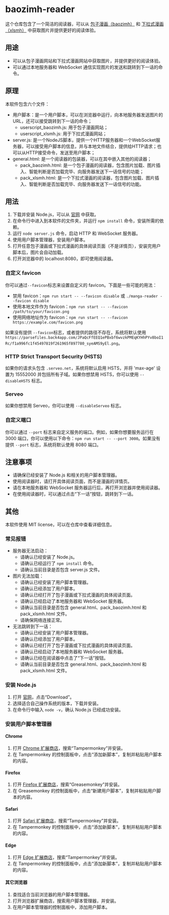 # baozimh-reader

这个仓库包含了一个简洁的阅读器，可以从 [包子漫画（baozimh）](https://www.baozimh.com) 和 [下拉式漫画（xlsmh）](https://www.xlsmh.com) 中获取图片并提供更好的阅读体验。

## 用途

- 可以从包子漫画网站和下拉式漫画网站中获取图片，并提供更好的阅读体验。
- 可以通过本地服务器和 WebSocket 通信实现图片的发送和跳转到下一话的命令。

## 原理

本软件包含六个文件：

- 用户脚本：是一个用户脚本，可以在浏览器中运行，向本地服务器发送图片的URL，还可以接受跳转到下一话的命令；
  - userscript_baozimh.js: 用于包子漫画网站；
  - userscript_xlsmh.js: 用于下拉式漫画网站；
- server.js: 是一个NodeJS脚本，提供一个HTTP服务器和一个WebSocket服务器，可以接受用户脚本的信息，并与本地文件结合，提供给HTTP请求；也可以从HTTP接受命令，发送至用户脚本；
- general.html: 是一个阅读器的包装器，可以在其中嵌入其他的阅读器；
  - pack_baozimh.html: 是一个包子漫画的阅读器，包含图片加载、图片插入、智能判断是否加载完毕、向服务器发送下一话信号的功能；
  - pack_xlsmh.html: 是一个下拉式漫画的阅读器，包含图片加载、图片插入、智能判断是否加载完毕、向服务器发送下一话信号的功能。

## 用法

1. 下载并安装 Node.js，可以从 [官网](https://nodejs.org) 中获取。
2. 在命令行中进入到本软件的文件夹，并运行 `npm install` 命令，安装所需的依赖。
3. 运行 `node server.js` 命令，启动 HTTP 和 WebSocket 服务器。
4. 使用用户脚本管理器，安装用户脚本。
5. 打开任意包子漫画或下拉式漫画的具体阅读页面（不是详情页），安装完用户脚本后，图片会自动加载。
6. 打开浏览器中的 localhost:8080，即可使用阅读器。

### 自定义 favicon

你可以通过`--favicon`标志来设置自定义的 favicon。下面是一些可能的用法：

- 禁用 favicon：`npm run start -- --favicon disable` 或 `./manga-reader --favicon disable`
- 使用本地文件作为 favicon：`npm run start -- --favicon /path/to/your/favicon.png`
- 使用网络地址作为 favicon：`npm run start -- --favicon https://example.com/favicon.png`

如果没有提供 `--favicon`标志，或者提供的路径不存在，系统将默认使用 `https://parsefiles.back4app.com/JPaQcFfEEQ1ePBxbf6wvzkPMEqKYHhPYv8boI1Rc/f1a996fc1f45497819f261965f897780_syeAMS9yEl.png`。

### HTTP Strict Transport Security (HSTS)

如果你的请求头包含 `.serveo.net`，系统将默认启用 HSTS，并将 'max-age' 设置为 15552000 并包括所有子域。如果你想禁用 HSTS，你可以使用 `--disableHSTS` 标志。

### Serveo

如果你想禁用 Serveo，你可以使用 `--disableServeo` 标志。

### 自定义端口

你可以通过 `--port` 标志来自定义服务的端口。例如，如果你想要服务运行在 3000 端口，你可以使用以下命令：`npm run start -- --port 3000`。如果没有提供 `--port` 标志，系统将默认使用 8080 端口。

## 注意事项

- 请确保已经安装了 Node.js 和相关的用户脚本管理器。
- 使用阅读器时，请打开具体阅读页面，而不是漫画的详情页。
- 请在本地服务器和 WebSocket 服务器运行后，再打开浏览器并使用阅读器。
- 在使用阅读器时，可以通过点击“下一话”按钮，跳转到下一话。

## 其他

本软件使用 MIT license，可以在仓库中查看详细信息。

### 常见报错

- 服务器无法启动：
    - 请确认已经安装了 Node.js。
    - 请确认已经运行了 `npm install` 命令。
    - 请确认当前目录是否包含 server.js 文件。
- 图片无法加载：
    - 请确认已经安装了用户脚本管理器。
    - 请确认已经添加了用户脚本。
    - 请确认已经打开了包子漫画或下拉式漫画的具体阅读页面。
    - 请确认已经启动了本地服务器和 WebSocket 服务器。
    - 请确认当前目录是否包含 general.html、pack_baozimh.html 和 pack_xlsmh.html 文件。
    - 请确保网络连接正常。
- 无法跳转到下一话：
    - 请确认已经安装了用户脚本管理器。
    - 请确认已经添加了用户脚本。
    - 请确认已经打开了包子漫画或下拉式漫画的具体阅读页面。
    - 请确认已经启动了本地服务器和 WebSocket 服务器。
    - 请确认已经在阅读器中点击了“下一话”按钮。
    - 请确认当前目录是否包含 general.html、pack_baozimh.html 和 pack_xlsmh.html 文件。

### 安装 Node.js

1. 打开 [官网](https://nodejs.org)，点击“Download”。
2. 选择适合自己操作系统的版本，下载并安装。
3. 在命令行中输入 `node -v`，确认 Node.js 已经成功安装。

### 安装用户脚本管理器

#### Chrome

1. 打开 [Chrome 扩展商店](https://chrome.google.com/webstore/category/extensions)，搜索“Tampermonkey”并安装。
2. 在 Tampermonkey 的控制面板中，点击“添加新脚本”，复制并粘贴用户脚本的内容。

#### Firefox

1. 打开 [Firefox 扩展商店](https://addons.mozilla.org/en-US/firefox/extensions/)，搜索“Greasemonkey”并安装。
2. 在 Greasemonkey 的控制面板中，点击“新建用户脚本”，复制并粘贴用户脚本的内容。

#### Safari

1. 打开 [Safari 扩展商店](https://safari-extensions.apple.com)，搜索“Tampermonkey”并安装。
2. 在 Tampermonkey 的控制面板中，点击“添加新脚本”，复制并粘贴用户脚本的内容。

#### Edge

1. 打开 [Edge 扩展商店](https://www.microsoft.com/store/apps/9NBLGGH5162S)，搜索“Tampermonkey”并安装。
2. 在 Tampermonkey 的控制面板中，点击“添加新脚本”，复制并粘贴用户脚本的内容。

#### 其它浏览器

1. 查找适合当前浏览器的用户脚本管理器。
2. 打开浏览器扩展商店，搜索用户脚本管理器，并安装。
3. 在用户脚本管理器的控制面板中，添加用户脚本。
